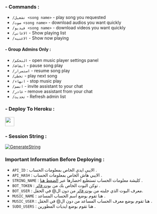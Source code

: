 

### - Commands :
- `/تشغيل <song name>` - play song you requested
- `/صوت <song name>` - download audios you want quickly
- `/فيديو <song name>` - download videos you want quickly
- `/الاغاني` - Show playing list
- `/الاغنيه` - Show now playing

#### - Group Admins Only : 
- `/التحكم` - open music player settings panel
- `/ايقاف` - pause song play
- `/استمرار` - resume song play
- `/تخطي` - play next song
- `/انهاء` - stop music play
- `/انضم` - invite assistant to your chat
- `/غادر` - remove assistant from your chat
- `/تحديث` - Refresh admin list

### - Deploy To Heroku : 

<p align="left">
  <a href="https://heroku.com/deploy?template=https://github.com/TMLANA/Arabic">
     <img height="30px" src="https://img.shields.io/bahttps://heroku.com/deploy?template=https://github.com/XTHON1/music-aiandge/Deploy%20To%20Heroku-blueviolet?style=for-the-badge&logo=heroku">
  </a>

### - Session String : 
[![GenerateString](https://img.shields.io/badge/repl.it-generateString-yellowgreen)](https://replit.com/@iq0abs/generate-pyrogram-session-string#DevProx.py)

### Important Information Before Deploying : 
- `API_ID` :  الايبي ايدي الخاص بمعلومات الحساب .
- `API_HASH` :   الايبي هاش الخاص بمعلومات الحساب .
- `STRING_NAME` :  كليشة معلومات الحساب تستطيع احضارها عبر [الضغط هنا](https://replit.com/@iq0abs/generate-pyrogram-session-string#DevProx.py) .
- `BOT_TOKEN` :  توكن البوت الخاص بك من [بوت فائر](https://t.me/botfather) .
- `BOT_USER` :  معرف البوت الذي جلبته من [بوت فائر](https://t.me/botfather) من دون ال@ في الحقل.
- `MUSIC_NAME` :  هنا تقوم بوضع اسم الحساب المساعد .
- `MUSIC_USER` :  هنا تقوم بوضع معرف الحساب المساعد من دون ال@ في الحقل .
- `SUDO_USERS` :  هنا تقوم بوضع ايديات المطورين .
   
